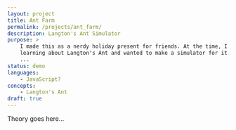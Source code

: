 ```yaml
---
layout: project
title: Ant Farm
permalink: /projects/ant_farm/
description: Langton's Ant Simulator
purpose: >
    I made this as a nerdy holiday present for friends. At the time, I was
    learning about Langton's Ant and wanted to make a simulator for it.
    ...
status: demo
languages:
    - JavaScript?
concepts:
    - Langton's Ant
draft: true
---
```

Theory goes here...
